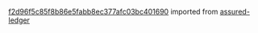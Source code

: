 [f2d96f5c85f8b86e5fabb8ec377afc03bc401690](https://github.com/insolar/assured-ledger/commit/f2d96f5c85f8b86e5fabb8ec377afc03bc401690) imported from [assured-ledger](https://github.com/insolar/assured-ledger)
